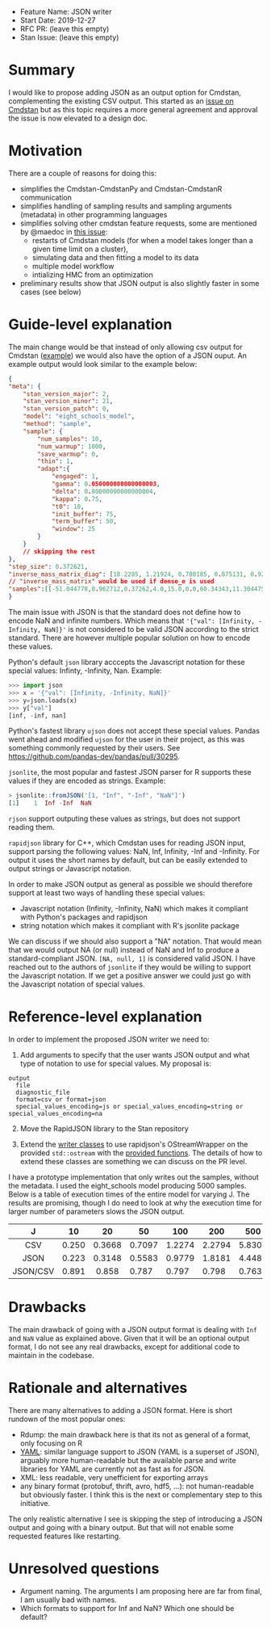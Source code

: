 - Feature Name: JSON writer
- Start Date: 2019-12-27
- RFC PR: (leave this empty)
- Stan Issue: (leave this empty)

# Summary
[summary]: #summary

I would like to propose adding JSON as an output option for Cmdstan, complementing the existing CSV output. This started as an [issue on Cmdstan](https://github.com/stan-dev/cmdstan/issues/789) but as this topic requires a more general agreement and approval the issue is now elevated to a design doc.

# Motivation
[motivation]: #motivation
There are a couple of reasons for doing this: 
- simplifies the Cmdstan-CmdstanPy and Cmdstan-CmdstanR communication
- simplifies handling of sampling results and sampling arguments (metadata) in other programming languages
- simplifies solving other cmdstan feature requests, some are mentioned by @maedoc in [this issue](https://github.com/stan-dev/cmdstan/issues/511#issuecomment-565356551): 
	- restarts of Cmdstan models (for when a model takes longer than a given time limit on a cluster),
	- simulating data and then fitting a model to its data
	- multiple model workflow
	- intializing HMC from an optimization
- preliminary results show that JSON output is also slightly faster in some cases (see below)

# Guide-level explanation
[guide-level-explanation]: #guide-level-explanation

The main change would be that instead of only allowing csv output for Cmdstan ([example](https://raw.githubusercontent.com/stan-dev/cmdstan/develop/src/test/interface/example_output/eight_schools_output.csv)) we would also have the option of a JSON ouput. An example output would look similar to the example below:
```JSON
{
"meta": {
    "stan_version_major": 2,
    "stan_version_minor": 21,
    "stan_version_patch": 0,
    "model": "eight_schools_model",
    "method": "sample",
    "sample": {
        "num_samples": 10,
        "num_warmup": 1000,
        "save_warmup": 0,
        "thin": 1,
        "adapt":{
            "engaged": 1,
            "gamma": 0.050000000000000003,
            "delta": 0.80000000000000004,
            "kappa": 0.75,
            "t0": 10,
            "init_buffer": 75,
            "term_buffer": 50,
            "window": 25
        }
    }
    // skipping the rest    
},
"step_size": 0.372621,
"inverse_mass_matrix_diag": [18.2285, 1.21924, 0.780185, 0.875131, 0.921772, 0.878005, 0.770609, 0.827646, 0.731635, 0.713899, 0.900615, 0.754151],
// "inverse_mass_matrix" would be used if dense_e is used
"samples":[[-51.044778,0.962712,0.37262,4.0,15.0,0.0,60.34343,11.304475,2.554103,-0.369945,-1.208247,-0.074997,0.867542,0.804843,-1.09118,-1.502441,-0.386866,-1.408202,0.207749,10.359596,8.218486,11.112924,13.520268,13.360128,8.517489,7.467084,10.316379,7.707781,11.835088],[-52.864594,0.84787,0.37262,3.0,15.0,0.0,59.504754,5.789448,0.370447,0.042525,-0.369192,-0.14859,-1.221288,-0.309616,-0.875135,-0.215068,1.375747,-2.241982,0.505575,5.805201,5.652681,5.734403,5.337025,5.674751,5.465256,5.709776,6.299089,4.958912,5.976736],[-52.617135,0.916438,0.37262,4.0,15.0,0.0,60.022217,8.755569,0.473294,1.049158,0.485332,-1.183938,1.728922,0.521784,-0.983077,1.422458,-0.363141,1.104313,0.740966,9.25213,8.985274,8.195218,9.573858,9.002527,8.290284,9.428811,8.583696,9.278235,9.106264],[-56.64873,0.828951,0.37262,2.0,7.0,0.0,60.040686,15.478846,0.379333,0.538912,-0.006475,-2.116285,1.562337,0.431793,-1.403904,1.046636,-0.575158,1.294478,1.623317,15.683273,15.476389,14.676068,16.071492,15.642639,14.946298,15.87587,15.260669,15.969885,16.094624],[-48.92103,0.318818,0.37262,4.0,15.0,0.0,65.581008,10.445837,2.136365,0.261096,1.208946,-0.539443,0.033684,0.03858,-0.283,0.35481,-1.177642,1.607905,0.750019,11.003635,13.028589,9.293387,10.517798,10.528259,9.841243,11.203841,7.929962,13.880912,12.048152],[-47.454484,1.0,0.37262,3.0,7.0,0.0,53.285885,6.43741,4.494301,1.440751,-0.143511,0.187546,0.226508,-0.645326,0.036783,0.990114,1.648384,-0.179351,-0.254901,12.912583,5.792424,7.2803,7.455409,3.537116,6.602726,10.887285,13.845745,5.63135,5.291806],[-48.093197,0.947498,0.37262,4.0,15.0,0.0,54.316045,9.039139,6.876012,-0.354503,-0.005195,-1.037007,0.06226,0.169926,0.836055,-0.536622,-1.369424,0.980715,0.330869,6.601566,9.003415,1.908665,9.467244,10.207553,14.787865,5.349314,-0.377043,15.782549,11.3142],[-46.536515,0.994792,0.37262,4.0,15.0,0.0,52.108556,8.749221,6.750503,0.395675,-0.169556,0.421857,-0.275193,-0.565822,-0.976979,0.95275,1.437867,-0.53873,-0.361132,11.420231,7.604628,11.596972,6.891527,4.929632,2.154119,15.180765,18.455552,5.11252,6.311393],[-46.140776,0.960326,0.37262,3.0,15.0,0.0,50.120721,10.701512,9.488804,0.849441,-0.312036,-1.669781,-0.212627,-0.235502,-1.058349,0.034213,-0.225973,0.890451,0.878977,18.761701,7.740656,-5.142714,8.683931,8.466877,0.659043,11.026155,8.55729,19.150836,19.041961],[-53.644293,0.626838,0.37262,4.0,15.0,0.0,59.601769,7.882549,0.421829,-0.294862,-0.189965,-0.006145,-0.42955,-0.552286,2.84409,-0.446171,-1.276383,0.909832,-0.934817,7.758167,7.802416,7.879956,7.701352,7.649578,9.082271,7.69434,7.344132,8.266343,7.488215]]
}
```

The main issue with JSON is that the standard does not define how to encode NaN and infinite numbers. Which means that `'{"val": [Infinity, -Infinity, NaN]}'` is not considered to be valid JSON according to the strict standard. There are however multiple popular solution on how to encode these values. 

Python's default `json` library acccepts the Javascript notation for these special values: Infinty, -Infinity, Nan. Example:
```python
>>> import json
>>> x = '{"val": [Infinity, -Infinity, NaN]}'
>>> y=json.loads(x)
>>> y["val"]
[inf, -inf, nan]
```

Python's fastest library `ujson` does not accept these special values. Pandas went ahead and modified `ujson` for the user in their project, as this was something commonly requested by their users. See https://github.com/pandas-dev/pandas/pull/30295.

`jsonlite`, the most popular and fastest JSON parser for R supports these values if they are encoded as strings. Example:
```R
> jsonlite::fromJSON('[1, "Inf", "-Inf", "NaN"]')
[1]    1  Inf -Inf  NaN
```

`rjson` support outputing these values as strings, but does not support reading them.

`rapidjson` library for C++, which Cmdstan uses for reading JSON input, support parsing the following values: NaN, Inf, Infinity, -Inf and -Infinity. For output it uses the short names by default, but can be easily extended to output strings or Javascript notation.

In order to make JSON output as general as possible we should therefore support at least two ways of handling these special values:
- Javascript notation (Infinity, -Infinity, NaN) which makes it compliant with Python's packages and rapidjson
- string notation which makes it compliant with R's jsonlite package

We can discuss if we should also support a "NA" notation. That would mean that we would output NA (or null) instead of NaN and Inf to produce a standard-compliant JSON. `[NA, null, 1]` is considered valid JSON. I have reached out to the authors of `jsonlite` if they would be willing to support the Javascript notation. If we get a positive answer we could just go with the Javascript notation of special values.

# Reference-level explanation
[reference-level-explanation]: #reference-level-explanation

In order to implement the proposed JSON writer we need to:

1. Add arguments to specify that the user wants JSON output and what type of notation to use for special values. My proposal is:
```
output
  file
  diagnostic_file
  format=csv or format=json
  special_values_encoding=js or special_values_encoding=string or special_values_encoding=na
```
2. Move the RapidJSON library to the Stan repository

3. Extend the [writer classes](https://github.com/stan-dev/stan/blob/develop/src/stan/callbacks/stream_writer.hpp) to use rapidjson's OStreamWrapper on the provided `std::ostream` with the [provided functions](https://rapidjson.org/classrapidjson_1_1_writer.html). The details of how to extend these classes are something we can discuss on the PR level.

I have a prototype implementation that only writes out the samples, without the metadata. I used the eight_schools model producing 5000 samples. Below is a table of execution times of the entire model for varying J. The results are promising, though I do need to look at why the execution time for larger number of parameters slows the JSON output.

|     J    |   10  |   20   | 50     | 100    | 200    | 500    | 1000    | 2000    | 4000    |
|:--------:|:-----:|:------:|--------|--------|--------|--------|---------|---------|---------|
|    CSV   | 0.250 | 0.3668 | 0.7097 | 1.2274 | 2.2794 | 5.8308 | 11.1985 | 21.552  | 52.1741 |
|   JSON   | 0.223 | 0.3148 | 0.5583 | 0.9779 | 1.8181 | 4.4489 | 9.7813  | 21.9904 | 55.7278 |
| JSON/CSV | 0.891 | 0.858  | 0.787  | 0.797  | 0.798  | 0.763  | 0.873   | 1.020   | 1.068   |


# Drawbacks
[drawbacks]: #drawbacks

The main drawback of going with a JSON output format is dealing with `Inf` and `NaN` value as explained above. Given that it will be an optional output format, I do not see any real drawbacks, except for additional code to maintain in the codebase.

# Rationale and alternatives
[rationale-and-alternatives]: #rationale-and-alternatives

There are many alternatives to adding a JSON format. Here is short rundown of the most popular ones: 

- Rdump: the main drawback here is that its not as general of a format, only focusing on R
- [YAML](https://en.wikipedia.org/wiki/YAML): similar language support to JSON (YAML is a superset of JSON), arguably more human-readable but the available parse and write libraries for YAML are currently not as fast as for JSON. 
- XML: less readable, very unefficient for exporting arrays
- any binary format (protobuf, thrift, avro, hdf5, ...): not human-readable but obviously faster. I think this is the next or complementary step to this initiative.

The only realistic alternative I see is skipping the step of introducing a JSON output and going with a binary output. But that will not enable some requested features like restarting.

# Unresolved questions
[unresolved-questions]: #unresolved-questions

- Argument naming. The arguments I am proposing here are far from final, I am usually bad with names.
- Which formats to support for Inf and NaN? Which one should be default?